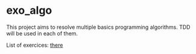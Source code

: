 # exo_algo

This project aims to resolve multiple basics programming algorithms.
TDD will be used in each of them.

List of exercices: [there](http://wiki.sfeir.com/carriere/recrutement/evaluation-algo/exemple_exercices_algo/)

